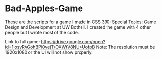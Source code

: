 # Bad-Apples-Game

These are the scripts for a game I made in CSS 390: Special Topics: Game Design and Development at UW Bothell. I created the game with 4 other people but I wrote most of the code.

Link to full game: https://drive.google.com/open?id=1losvRVGohBPi0vejTxOXWtV8NU4UofpB
Note: The resolution must be 1920x1080 or the UI will not show properly.
